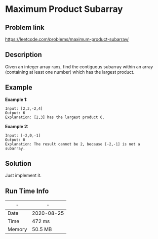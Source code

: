 #  Maximum Product Subarray

## Problem link
https://leetcode.com/problems/maximum-product-subarray/

## Description
Given an integer array `nums`, 
find the contiguous subarray within an array (containing at least one number) which has the largest product.

## Example



**Example 1:**

```
Input: [2,3,-2,4]
Output: 6
Explanation: [2,3] has the largest product 6.
```

**Example 2:**

```
Input: [-2,0,-1]
Output: 0
Explanation: The result cannot be 2, because [-2,-1] is not a subarray.
```



## Solution

Just implement it.

## Run Time Info

\- | \-
------------ | -------------
Date | 2020-08-25
Time | 472 ms
Memory | 50.5 MB

